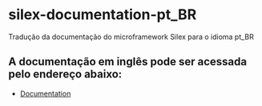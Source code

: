 silex-documentation-pt_BR
=========================

Tradução da documentação do microframework Silex para o idioma pt_BR

## A documentação em inglês pode ser acessada pelo endereço abaixo:

* [Documentation](http://silex.sensiolabs.org/documentation)

